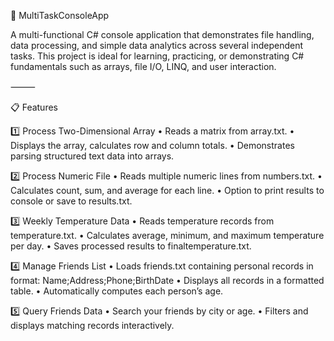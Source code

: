 🧩 MultiTaskConsoleApp

A multi-functional C# console application that demonstrates file handling, data processing, and simple data analytics across several independent tasks.
This project is ideal for learning, practicing, or demonstrating C# fundamentals such as arrays, file I/O, LINQ, and user interaction.

⸻

📋 Features

1️⃣ Process Two-Dimensional Array
	•	Reads a matrix from array.txt.
	•	Displays the array, calculates row and column totals.
	•	Demonstrates parsing structured text data into arrays.

2️⃣ Process Numeric File
	•	Reads multiple numeric lines from numbers.txt.
	•	Calculates count, sum, and average for each line.
	•	Option to print results to console or save to results.txt.

3️⃣ Weekly Temperature Data
	•	Reads temperature records from temperature.txt.
	•	Calculates average, minimum, and maximum temperature per day.
	•	Saves processed results to finaltemperature.txt.

4️⃣ Manage Friends List
	•	Loads friends.txt containing personal records in format: Name;Address;Phone;BirthDate
	•	Displays all records in a formatted table.
	•	Automatically computes each person’s age.

5️⃣ Query Friends Data
	•	Search your friends by city or age.
	•	Filters and displays matching records interactively.
